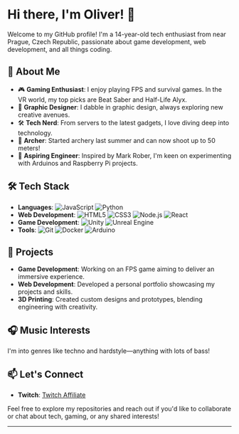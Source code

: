 # Hi there, I'm Oliver! 👋

Welcome to my GitHub profile! I'm a 14-year-old tech enthusiast from near Prague, Czech Republic, passionate about game development, web development, and all things coding.

## 🚀 About Me

- 🎮 **Gaming Enthusiast**: I enjoy playing FPS and survival games. In the VR world, my top picks are Beat Saber and Half-Life Alyx.
- 🎨 **Graphic Designer**: I dabble in graphic design, always exploring new creative avenues.
- 🛠 **Tech Nerd**: From servers to the latest gadgets, I love diving deep into technology.
- 🏹 **Archer**: Started archery last summer and can now shoot up to 50 meters!
- 🧠 **Aspiring Engineer**: Inspired by Mark Rober, I'm keen on experimenting with Arduinos and Raspberry Pi projects.

## 🛠 Tech Stack

- **Languages**: ![JavaScript](https://img.shields.io/badge/-JavaScript-F7DF1E?style=flat&logo=javascript&logoColor=black) ![Python](https://img.shields.io/badge/-Python-3776AB?style=flat&logo=python&logoColor=white)
- **Web Development**: ![HTML5](https://img.shields.io/badge/-HTML5-E34F26?style=flat&logo=html5&logoColor=white) ![CSS3](https://img.shields.io/badge/-CSS3-1572B6?style=flat&logo=css3&logoColor=white) ![Node.js](https://img.shields.io/badge/-Node.js-339933?style=flat&logo=nodedotjs&logoColor=white) ![React](https://img.shields.io/badge/-React-61DAFB?style=flat&logo=react&logoColor=black)
- **Game Development**: ![Unity](https://img.shields.io/badge/-Unity-000000?style=flat&logo=unity&logoColor=white) ![Unreal Engine](https://img.shields.io/badge/-Unreal%20Engine-313131?style=flat&logo=unreal-engine&logoColor=white)
- **Tools**: ![Git](https://img.shields.io/badge/-Git-F05032?style=flat&logo=git&logoColor=white) ![Docker](https://img.shields.io/badge/-Docker-2496ED?style=flat&logo=docker&logoColor=white) ![Arduino](https://img.shields.io/badge/-Arduino-00979D?style=flat&logo=arduino&logoColor=white)

## 🌟 Projects

- **Game Development**: Working on an FPS game aiming to deliver an immersive experience.
- **Web Development**: Developed a personal portfolio showcasing my projects and skills.
- **3D Printing**: Created custom designs and prototypes, blending engineering with creativity.

## 🎧 Music Interests

I'm into genres like techno and hardstyle—anything with lots of bass!

## 📫 Let's Connect

- **Twitch**: [Twitch Affiliate](https://www.twitch.tv/yourusername)

Feel free to explore my repositories and reach out if you'd like to collaborate or chat about tech, gaming, or any shared interests!

---
